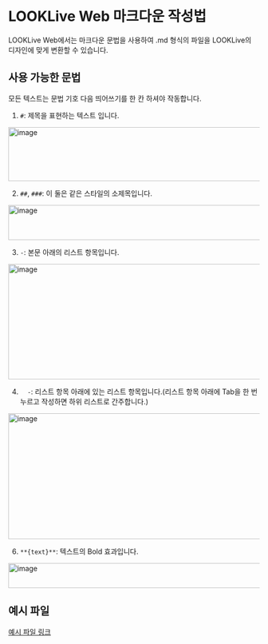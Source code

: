 # LOOKLive Web 마크다운 작성법
LOOKLive Web에서는 마크다운 문법을 사용하여 .md 형식의 파일을 LOOKLive의 디자인에 맞게 변환할 수 있습니다.

## 사용 가능한 문법
모든 텍스트는 문법 기호 다음 띄어쓰기를 한 칸 하셔야 작동합니다.

1. `#`: 제목을 표현하는 텍스트 입니다. 
<img width="622" height="108" alt="image" src="https://github.com/user-attachments/assets/be15e3be-1d88-4087-b32f-8907377cfc67" />

2. `##`, `###`: 이 둘은 같은 스타일의 소제목입니다.
<img width="867" height="70" alt="image" src="https://github.com/user-attachments/assets/79ac7f66-1a3c-4522-9659-0eddd39d89ff" />

3. `-`: 본문 아래의 리스트 항목입니다.
<img width="1134" height="231" alt="image" src="https://github.com/user-attachments/assets/93aaa22a-ad99-46af-84fd-3dc5bcadcbc0" />

4. `  -`: 리스트 항목 아래에 있는 리스트 항목입니다.(리스트 항목 아래에 Tab을 한 번 누르고 작성하면 하위 리스트로 간주합니다.)
<img width="601" height="252" alt="image" src="https://github.com/user-attachments/assets/c7d6b45a-8c1f-42bb-9b97-79e67c950c8b" />

6. `**{text}**`: 텍스트의 Bold 효과입니다.
<img width="1081" height="50" alt="image" src="https://github.com/user-attachments/assets/bf579064-9a42-4102-901d-9d3b2171ad0d" />

## 예시 파일
[예시 파일 링크](docs/markdown/privacy-policy.md)
